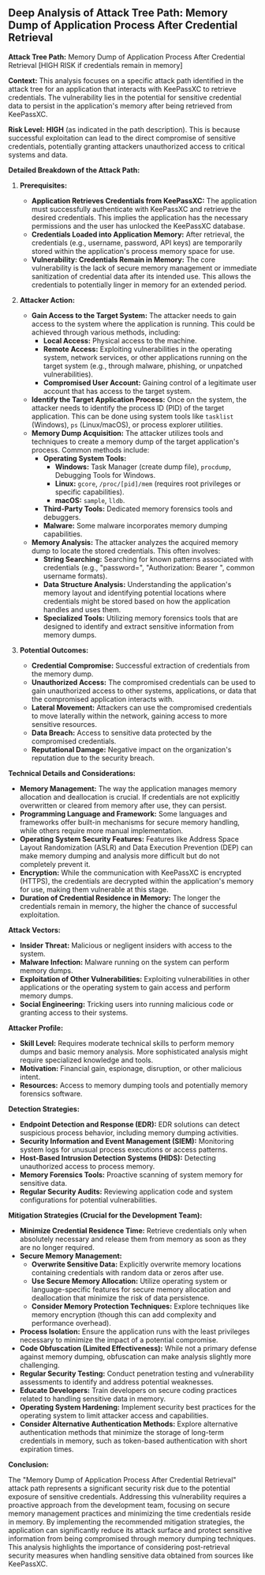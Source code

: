 ## Deep Analysis of Attack Tree Path: Memory Dump of Application Process After Credential Retrieval

**Attack Tree Path:** Memory Dump of Application Process After Credential Retrieval [HIGH RISK if credentials remain in memory]

**Context:** This analysis focuses on a specific attack path identified in the attack tree for an application that interacts with KeePassXC to retrieve credentials. The vulnerability lies in the potential for sensitive credential data to persist in the application's memory after being retrieved from KeePassXC.

**Risk Level:** **HIGH** (as indicated in the path description). This is because successful exploitation can lead to the direct compromise of sensitive credentials, potentially granting attackers unauthorized access to critical systems and data.

**Detailed Breakdown of the Attack Path:**

1. **Prerequisites:**
    * **Application Retrieves Credentials from KeePassXC:** The application must successfully authenticate with KeePassXC and retrieve the desired credentials. This implies the application has the necessary permissions and the user has unlocked the KeePassXC database.
    * **Credentials Loaded into Application Memory:** After retrieval, the credentials (e.g., username, password, API keys) are temporarily stored within the application's process memory space for use.
    * **Vulnerability: Credentials Remain in Memory:** The core vulnerability is the lack of secure memory management or immediate sanitization of credential data after its intended use. This allows the credentials to potentially linger in memory for an extended period.

2. **Attacker Action:**
    * **Gain Access to the Target System:** The attacker needs to gain access to the system where the application is running. This could be achieved through various methods, including:
        * **Local Access:** Physical access to the machine.
        * **Remote Access:** Exploiting vulnerabilities in the operating system, network services, or other applications running on the target system (e.g., through malware, phishing, or unpatched vulnerabilities).
        * **Compromised User Account:** Gaining control of a legitimate user account that has access to the target system.
    * **Identify the Target Application Process:** Once on the system, the attacker needs to identify the process ID (PID) of the target application. This can be done using system tools like `tasklist` (Windows), `ps` (Linux/macOS), or process explorer utilities.
    * **Memory Dump Acquisition:** The attacker utilizes tools and techniques to create a memory dump of the target application's process. Common methods include:
        * **Operating System Tools:**
            * **Windows:** Task Manager (create dump file), `procdump`, Debugging Tools for Windows.
            * **Linux:** `gcore`, `/proc/[pid]/mem` (requires root privileges or specific capabilities).
            * **macOS:** `sample`, `lldb`.
        * **Third-Party Tools:** Dedicated memory forensics tools and debuggers.
        * **Malware:** Some malware incorporates memory dumping capabilities.
    * **Memory Analysis:** The attacker analyzes the acquired memory dump to locate the stored credentials. This often involves:
        * **String Searching:** Searching for known patterns associated with credentials (e.g., "password=", "Authorization: Bearer ", common username formats).
        * **Data Structure Analysis:** Understanding the application's memory layout and identifying potential locations where credentials might be stored based on how the application handles and uses them.
        * **Specialized Tools:** Utilizing memory forensics tools that are designed to identify and extract sensitive information from memory dumps.

3. **Potential Outcomes:**
    * **Credential Compromise:** Successful extraction of credentials from the memory dump.
    * **Unauthorized Access:** The compromised credentials can be used to gain unauthorized access to other systems, applications, or data that the compromised application interacts with.
    * **Lateral Movement:** Attackers can use the compromised credentials to move laterally within the network, gaining access to more sensitive resources.
    * **Data Breach:** Access to sensitive data protected by the compromised credentials.
    * **Reputational Damage:** Negative impact on the organization's reputation due to the security breach.

**Technical Details and Considerations:**

* **Memory Management:** The way the application manages memory allocation and deallocation is crucial. If credentials are not explicitly overwritten or cleared from memory after use, they can persist.
* **Programming Language and Framework:** Some languages and frameworks offer built-in mechanisms for secure memory handling, while others require more manual implementation.
* **Operating System Security Features:** Features like Address Space Layout Randomization (ASLR) and Data Execution Prevention (DEP) can make memory dumping and analysis more difficult but do not completely prevent it.
* **Encryption:** While the communication with KeePassXC is encrypted (HTTPS), the credentials are decrypted within the application's memory for use, making them vulnerable at this stage.
* **Duration of Credential Residence in Memory:** The longer the credentials remain in memory, the higher the chance of successful exploitation.

**Attack Vectors:**

* **Insider Threat:** Malicious or negligent insiders with access to the system.
* **Malware Infection:** Malware running on the system can perform memory dumps.
* **Exploitation of Other Vulnerabilities:** Exploiting vulnerabilities in other applications or the operating system to gain access and perform memory dumps.
* **Social Engineering:** Tricking users into running malicious code or granting access to their systems.

**Attacker Profile:**

* **Skill Level:** Requires moderate technical skills to perform memory dumps and basic memory analysis. More sophisticated analysis might require specialized knowledge and tools.
* **Motivation:** Financial gain, espionage, disruption, or other malicious intent.
* **Resources:** Access to memory dumping tools and potentially memory forensics software.

**Detection Strategies:**

* **Endpoint Detection and Response (EDR):** EDR solutions can detect suspicious process behavior, including memory dumping activities.
* **Security Information and Event Management (SIEM):** Monitoring system logs for unusual process executions or access patterns.
* **Host-Based Intrusion Detection Systems (HIDS):** Detecting unauthorized access to process memory.
* **Memory Forensics Tools:** Proactive scanning of system memory for sensitive data.
* **Regular Security Audits:** Reviewing application code and system configurations for potential vulnerabilities.

**Mitigation Strategies (Crucial for the Development Team):**

* **Minimize Credential Residence Time:**  Retrieve credentials only when absolutely necessary and release them from memory as soon as they are no longer required.
* **Secure Memory Management:**
    * **Overwrite Sensitive Data:** Explicitly overwrite memory locations containing credentials with random data or zeros after use.
    * **Use Secure Memory Allocation:** Utilize operating system or language-specific features for secure memory allocation and deallocation that minimize the risk of data persistence.
    * **Consider Memory Protection Techniques:** Explore techniques like memory encryption (though this can add complexity and performance overhead).
* **Process Isolation:** Ensure the application runs with the least privileges necessary to minimize the impact of a potential compromise.
* **Code Obfuscation (Limited Effectiveness):** While not a primary defense against memory dumping, obfuscation can make analysis slightly more challenging.
* **Regular Security Testing:** Conduct penetration testing and vulnerability assessments to identify and address potential weaknesses.
* **Educate Developers:** Train developers on secure coding practices related to handling sensitive data in memory.
* **Operating System Hardening:** Implement security best practices for the operating system to limit attacker access and capabilities.
* **Consider Alternative Authentication Methods:** Explore alternative authentication methods that minimize the storage of long-term credentials in memory, such as token-based authentication with short expiration times.

**Conclusion:**

The "Memory Dump of Application Process After Credential Retrieval" attack path represents a significant security risk due to the potential exposure of sensitive credentials. Addressing this vulnerability requires a proactive approach from the development team, focusing on secure memory management practices and minimizing the time credentials reside in memory. By implementing the recommended mitigation strategies, the application can significantly reduce its attack surface and protect sensitive information from being compromised through memory dumping techniques. This analysis highlights the importance of considering post-retrieval security measures when handling sensitive data obtained from sources like KeePassXC.
